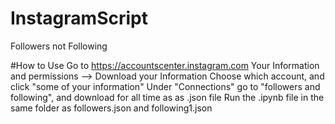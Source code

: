 # InstagramScript
Followers not Following

#How to Use
Go to https://accountscenter.instagram.com 
Your Information and permissions --> Download your Information
Choose which account, and click "some of your information" 
Under "Connections" go to "followers and following", and download for all time as as .json file
Run the .ipynb file in the same folder as followers.json and following1.json
